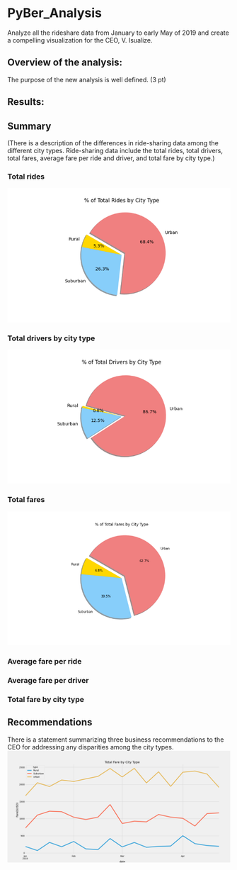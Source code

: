 # PyBer_Analysis
 Analyze all the rideshare data from January to early May of 2019 and create a compelling visualization for the CEO, V. Isualize.

## Overview of the analysis:

The purpose of the new analysis is well defined. (3 pt)
## Results:




## Summary
(There is a description of the differences in ride-sharing data among the different city types. Ride-sharing data include the total rides, total drivers, total fares, average fare per ride and driver, and total fare by city type.)

### Total rides
![Analysis/Fig6.png](https://github.com/c-ramos/PyBer_Analysis/blob/41245b41cf6ad2bc90b8a136bcaa25526bcc671a/Analysis/Fig6.png)

### Total drivers by city type
![Analysis/Fig7.png](https://github.com/c-ramos/PyBer_Analysis/blob/41245b41cf6ad2bc90b8a136bcaa25526bcc671a/Analysis/Fig7.png)

### Total fares
![Analysis/Fig5.png](https://github.com/c-ramos/PyBer_Analysis/blob/41245b41cf6ad2bc90b8a136bcaa25526bcc671a/Analysis/Fig5.png)

### Average fare per ride

### Average fare per driver

### Total fare by city type


## Recommendations
There is a statement summarizing three business recommendations to the CEO for addressing any disparities among the city types.
![Analysis/PyBer_fare_summary.png](https://github.com/c-ramos/PyBer_Analysis/blob/41245b41cf6ad2bc90b8a136bcaa25526bcc671a/Analysis/PyBer_fare_summary.png)
